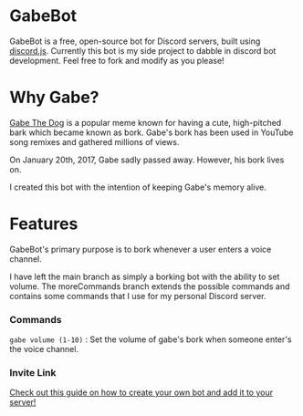 # GabeBot

GabeBot is a free, open-source bot for Discord servers, built using <a href="https://discord.js.org">discord.js</a>.
Currently this bot is my side project to dabble in discord bot development. Feel free to fork and modify as you please!

# Why Gabe?

<a href="https://meme.fandom.com/wiki/Gabe_The_Dog">Gabe The Dog</a> is a popular meme known for having a cute, high-pitched bark which became known as bork. Gabe's bork has been used in YouTube song remixes and gathered millions of views.

On January 20th, 2017, Gabe sadly passed away. However, his bork lives on.

I created this bot with the intention of keeping Gabe's memory alive.

# Features

GabeBot's primary purpose is to bork whenever a user enters a voice channel.

I have left the main branch as simply a borking bot with the ability to set volume. The moreCommands branch extends the possible commands and contains some commands that I use for my personal Discord server.

### Commands

`gabe volume (1-10)` : Set the volume of gabe's bork when someone enter's the voice channel.

### Invite Link

<a href="https://discordjs.guide/preparations/setting-up-a-bot-application.html">Check out this guide on how to create your own bot and add it to your server!</a>
